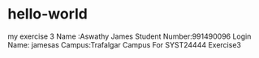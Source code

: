 # hello-world
my exercise 3
Name :Aswathy James
Student Number:991490096
Login Name: jamesas
Campus:Trafalgar Campus For SYST24444 Exercise3
